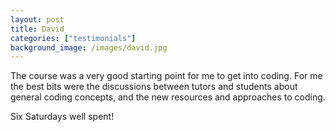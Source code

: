 ```yaml
---
layout: post
title: David
categories: ["testimonials"]
background_image: /images/david.jpg
---
```

 
The course was a very good starting point for me to get into coding. For me the best bits were the discussions between tutors and students about general coding concepts, and the new resources and approaches to coding. 

Six Saturdays well spent!
